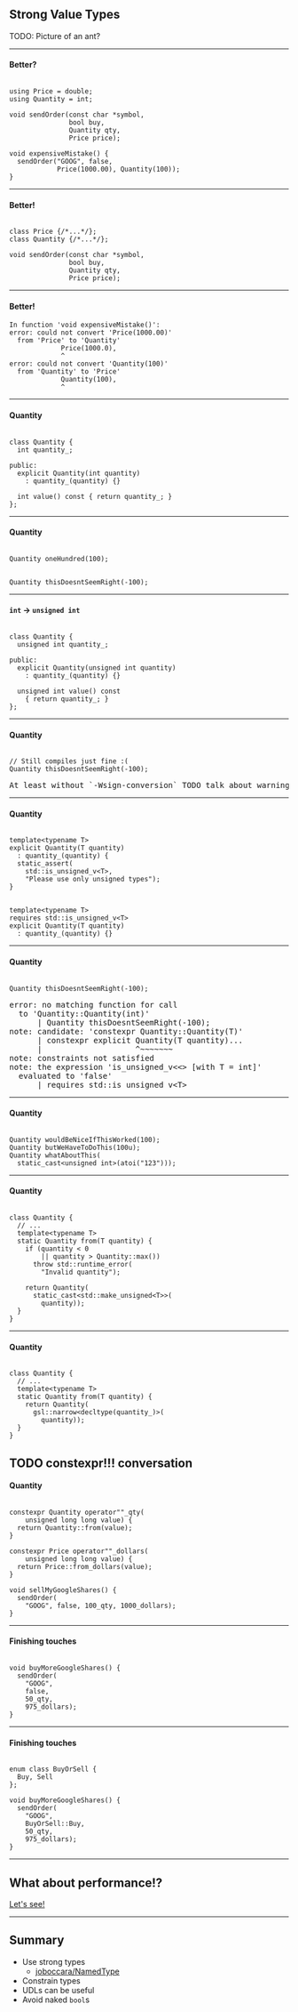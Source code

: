 ## Strong Value Types

TODO: Picture of an ant?

---

#### Better?

<pre><code class="cpp" data-line-numbers="1-2|4-8|10-11" data-trim>
using Price = double;
using Quantity = int;

void sendOrder(const char *symbol,
               bool buy,
               Quantity qty,
               Price price);

void expensiveMistake() {
  sendOrder("GOOG", false, 
            Price(1000.00), Quantity(100));
}
</code></pre>

---

#### Better!

<pre><code class="cpp" data-line-numbers data-trim>
class Price {/*...*/};
class Quantity {/*...*/};

void sendOrder(const char *symbol,
               bool buy,
               Quantity qty,
               Price price);
</code></pre>

---

#### Better!

```
In function 'void expensiveMistake()':
error: could not convert 'Price(1000.00)' 
  from 'Price' to 'Quantity'
             Price(1000.0),
             ^
error: could not convert 'Quantity(100)' 
  from 'Quantity' to 'Price'
             Quantity(100),
             ^
```

---

#### Quantity

<pre><code class="cpp" data-line-numbers="|2|5-6|8" data-trim>
class Quantity {
  int quantity_;

public:
  explicit Quantity(int quantity) 
    : quantity_(quantity) {}

  int value() const { return quantity_; }
};
</code></pre>

---

#### Quantity

<pre><code class="cpp" data-line-numbers data-trim>
Quantity oneHundred(100);
</code></pre>

<pre class=fragment><code class="cpp" data-line-numbers data-trim>
Quantity thisDoesntSeemRight(-100);
</code></pre>

---

#### `int` -> `unsigned int`

<pre><code class="cpp" data-line-numbers="|2|5-6|8-9" data-trim>
class Quantity {
  unsigned int quantity_;

public:
  explicit Quantity(unsigned int quantity) 
    : quantity_(quantity) {}

  unsigned int value() const
    { return quantity_; }
};
</code></pre>

---

#### Quantity

<pre><code class="cpp" data-line-numbers data-trim>
// Still compiles just fine :(
Quantity thisDoesntSeemRight(-100);
</code></pre>

<pre>At least without `-Wsign-conversion` TODO talk about warnings</pre>

---

#### Quantity


<pre><code class="cpp" data-line-numbers data-trim>
template&lt;typename T>
explicit Quantity(T quantity) 
  : quantity_(quantity) {
  static_assert(
    std::is_unsigned_v&lt;T>,
    "Please use only unsigned types");
}
</code></pre>

<pre class=fragment><code class="cpp" data-line-numbers data-trim>
template&lt;typename T>
requires std::is_unsigned_v&lt;T>
explicit Quantity(T quantity)
  : quantity_(quantity) {}
</code></pre>

---

#### Quantity

<pre><code class="cpp" data-line-numbers data-trim>
Quantity thisDoesntSeemRight(-100); 
</code></pre>

<pre class=fragment>
error: no matching function for call
  to 'Quantity::Quantity(int)'
      | Quantity thisDoesntSeemRight(-100);
note: candidate: 'constexpr Quantity::Quantity(T)'
      | constexpr explicit Quantity(T quantity)...
      |                    ^~~~~~~~
note: constraints not satisfied
note: the expression 'is_unsigned_v<&lt;> [with T = int]'
  evaluated to 'false'
      | requires std::is_unsigned_v&lt;T>
</pre>

---

#### Quantity

<pre><code class="cpp" data-line-numbers="1|2|3-4" data-trim>
Quantity wouldBeNiceIfThisWorked(100);
Quantity butWeHaveToDoThis(100u);
Quantity whatAboutThis(
  static_cast&ltunsigned int>(atoi("123")));
</code></pre>

---

#### Quantity

<pre><code class="cpp" data-line-numbers="|5-8" data-trim>
class Quantity {
  // ...
  template&lt;typename T>
  static Quantity from(T quantity) {
    if (quantity &lt; 0 
        || quantity > Quantity::max())
      throw std::runtime_error(
        "Invalid quantity");

    return Quantity(
      static_cast&lt;std::make_unsigned&lt;T>>(
        quantity));
  }
}
</code></pre>

---

#### Quantity

<pre><code class="cpp" data-line-numbers data-trim>
class Quantity {
  // ...
  template&lt;typename T>
  static Quantity from(T quantity) {
    return Quantity(
      gsl::narrow&lt;decltype(quantity_)>(
        quantity));
  }
}
</code></pre>

TODO constexpr!!! conversation
---

#### Quantity

<pre><code class="cpp" data-line-numbers="|1-4|6-9|11-14" data-trim>
constexpr Quantity operator""_qty(
    unsigned long long value) {
  return Quantity::from(value);
}

constexpr Price operator""_dollars(
    unsigned long long value) {
  return Price::from_dollars(value);
}

void sellMyGoogleShares() {
  sendOrder(
    "GOOG", false, 100_qty, 1000_dollars);
}
</code></pre>

---

#### Finishing touches

<pre><code class="cpp" data-line-numbers="|4" data-trim>
void buyMoreGoogleShares() {
  sendOrder(
    "GOOG",
    false, 
    50_qty, 
    975_dollars);
}
</code></pre>

---

#### Finishing touches

<pre><code class="cpp" data-line-numbers="|1-3|8" data-trim>
enum class BuyOrSell {
  Buy, Sell
};

void buyMoreGoogleShares() {
  sendOrder(
    "GOOG",
    BuyOrSell::Buy, 
    50_qty, 
    975_dollars);
}
</code></pre>

---

## What about performance!?

[Let's see!](https://godbolt.org/z/Sn6k9-)

---

## Summary

* Use strong types
  - [joboccara/NamedType](https://github.com/joboccara/NamedType)
* Constrain types
* UDLs can be useful
* Avoid naked `bool`s
